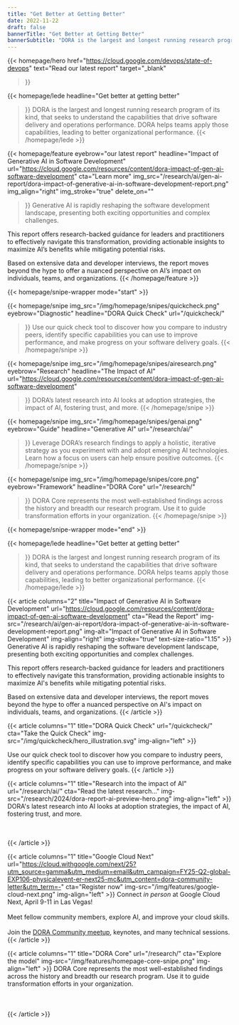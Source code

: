 ```yaml
---
title: "Get Better at Getting Better"
date: 2022-11-22
draft: false
bannerTitle: "Get Better at Getting Better"
bannerSubtitle: "DORA is the largest and longest running research program of its kind, that seeks to understand the capabilities that drive software delivery and operations performance. DORA helps teams apply those capabilities, leading to better organizational performance."
---
```


<!-- {{/* BEGIN content for 2025 homepage (dora-2025 theme).  This content does not appear when the default 'dora' theme is used. */}} -->
{{< homepage/hero 
  href="https://cloud.google.com/devops/state-of-devops"
  text="Read our latest report"
  target="_blank"
  >}}

{{< homepage/lede
  headline="Get better at getting better"
  >}}
  DORA is the largest and longest running research program of its kind, that seeks to understand the capabilities that drive software delivery and operations performance. DORA helps teams apply those capabilities, leading to better organizational performance.
  {{< /homepage/lede >}}

{{< homepage/feature
  eyebrow="our latest report"
  headline="Impact of Generative AI in Software Development"
  url="https://cloud.google.com/resources/content/dora-impact-of-gen-ai-software-development"
  cta="Learn more"
  img_src="/research/ai/gen-ai-report/dora-impact-of-generative-ai-in-software-development-report.png"
  img_align="right"
  img_stroke="true"
  delete_on=""
  >}}
  Generative AI is rapidly reshaping the software development landscape, presenting both exciting opportunities and complex challenges.

  This report offers research-backed guidance for leaders and practitioners to effectively navigate this transformation, providing actionable insights to maximize AI’s benefits while mitigating potential risks.

  Based on extensive data and developer interviews, the report moves beyond the hype to offer a nuanced perspective on AI’s impact on individuals, teams, and organizations.
  {{< /homepage/feature >}}

{{< homepage/snipe-wrapper mode="start" >}}

  {{< homepage/snipe
    img_src="/img/homepage/snipes/quickcheck.png"
    eyebrow="Diagnostic"
    headline="DORA Quick Check"
    url="/quickcheck/"
  >}}
    Use our quick check tool to discover how you compare to industry peers, identify specific capabilities you can use to improve performance, and make progress on your software delivery goals.
    {{< /homepage/snipe >}}

  {{< homepage/snipe
    img_src="/img/homepage/snipes/airesearch.png"
    eyebrow="Research"
    headline="The Impact of AI"
    url="https://cloud.google.com/resources/content/dora-impact-of-gen-ai-software-development"
  >}}
    DORA’s latest research into AI looks at adoption strategies, the impact of AI, fostering trust, and more.
    {{< /homepage/snipe >}}

  {{< homepage/snipe
    img_src="/img/homepage/snipes/genai.png"
    eyebrow="Guide"
    headline="Generative AI"
    url="/research/ai/"
  >}}
    Leverage DORA’s research findings to apply a holistic, iterative strategy as you experiment with and adopt emerging AI technologies. Learn how a focus on users can help ensure positive outcomes.
    {{< /homepage/snipe >}}

  {{< homepage/snipe
    img_src="/img/homepage/snipes/core.png"
    eyebrow="Framework"
    headline="DORA Core"
    url="/research/"
  >}}
    DORA Core represents the most well-established findings across the history and breadth our research program. Use it to guide transformation efforts in your organization.
    {{< /homepage/snipe >}}

{{< homepage/snipe-wrapper mode="end" >}}

<!-- END content for 2025 homepage (does not appear when dora theme is used) -->

<!-- {{/* BEGIN content for pre-2025 homepage (default 'dora' theme). This content does not appear when the dora-2025 theme is used. */}} -->

{{< homepage/lede
  headline="Get better at getting better"
  >}}
  DORA is the largest and longest running research program of its kind, that seeks to understand the capabilities that drive software delivery and operations performance. DORA helps teams apply those capabilities, leading to better organizational performance.
  {{< /homepage/lede >}}


<!-- END content for 2025 homepage (does not appear when dora theme is used) -->
<!-- {{/* BEGIN content for pre-2025 homepage (default 'dora' theme). This content does not appear when the dora-2025 theme is used. */}} -->
{{< article columns="2"
    title="Impact of Generative AI in Software Development"
    url="https://cloud.google.com/resources/content/dora-impact-of-gen-ai-software-development"
    cta="Read the Report"
    img-src="/research/ai/gen-ai-report/dora-impact-of-generative-ai-in-software-development-report.png"
    img-alt="Impact of Generative AI in Software Development"
    img-align="right"
    img-stroke="true"
    text-size-ratio="1.15"
    >}}
Generative AI is rapidly reshaping the software development landscape, presenting both exciting opportunities and complex challenges.

This report offers research-backed guidance for leaders and practitioners to effectively navigate this transformation, providing actionable insights to maximize AI's benefits while mitigating potential risks.

Based on extensive data and developer interviews, the report moves beyond the hype to offer a nuanced perspective on AI's impact on individuals, teams, and organizations.
{{< /article >}}

{{< article columns="1"
    title="DORA Quick Check"
    url="/quickcheck/"
    cta="Take the Quick Check"
    img-src="/img/quickcheck/hero_illustration.svg"
    img-align="left"
    >}}

Use our quick check tool to discover how you compare to industry peers, identify specific capabilities you can use to improve performance, and make progress on your software delivery goals.
{{< /article >}}

{{< article columns="1"
    title="Research into the impact of AI"
    url="/research/ai/"
    cta="Read the latest research..."
    img-src="/research/2024/dora-report-ai-preview-hero.png"
    img-align="left"
    >}}
DORA's latest research into AI looks at adoption strategies, the impact of AI, fostering trust, and more. <br /><br /><br />

{{< /article >}}

{{< article columns="1"
    title="Google Cloud Next"
    url="https://cloud.withgoogle.com/next/25?utm_source=gamma&utm_medium=email&utm_campaign=FY25-Q2-global-EXP106-physicalevent-er-next25-mc&utm_content=dora-community-letter&utm_term=-"
    cta="Register now"
    img-src="/img/features/google-cloud-next.png"
    img-align="left"
    >}}
Connect <em>in person</em> at Google Cloud Next, April 9-11 in Las Vegas!<br/><br/>
Meet fellow community members, explore AI, and improve your cloud skills.<br/><br/>
Join the <a href="https://cloud.withgoogle.com/next/25/session-library?session=MTUP210&utm_source=gamma&utm_medium=email&utm_campaign=FY25-Q2-global-EXP106-physicalevent-er-next25-mc&utm_content=dora-community-letter&utm_term=-" target="_blank">DORA Community meetup</a>, keynotes, and many technical sessions.
{{< /article >}}

{{< article columns="1"
    title="DORA Core"
    url="/research/"
    cta="Explore the model"
    img-src="/img/features/homepage-core-snipe.png"
    img-align="left"
    >}}
DORA Core represents the most well-established findings across the history and breadth our research program. Use it to guide transformation efforts in your organization.<br /><br /><br /><br />
{{< /article >}}

<!-- END content for pre-2025 homepage (does not appear when dora-2025 theme is used) -->